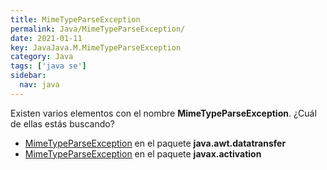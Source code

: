 ```yaml
---
title: MimeTypeParseException
permalink: Java/MimeTypeParseException/
date: 2021-01-11
key: JavaJava.M.MimeTypeParseException
category: Java
tags: ['java se']
sidebar: 
  nav: java
---
```


Existen varios elementos con el nombre **MimeTypeParseException**. ¿Cuál de ellas estás buscando?
<ul>
<li><a href="/Java/MimeTypeParseException-java-awt-datatransfer/">MimeTypeParseException</a> en el paquete <strong>java.awt.datatransfer</strong></li>
<li><a href="/Java/MimeTypeParseException-javax-activation/">MimeTypeParseException</a> en el paquete <strong>javax.activation</strong></li>
<ul>

